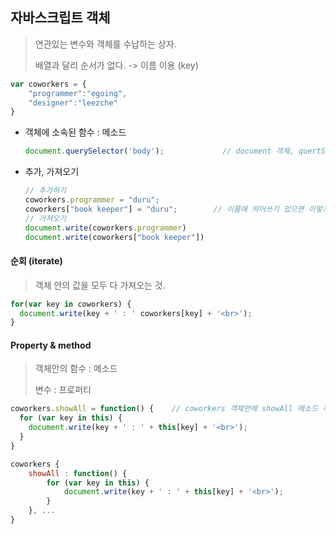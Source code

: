 ## 자바스크립트 객체

> 연관있는 변수와 객체를 수납하는 상자.
>
> 배열과 달리 순서가 없다. -> 이름 이용 (key)

```javascript
var coworkers = {
    "programmer":"egoing",
    "designer":"leezche"
}
```



* 객체에 소속된 함수 : 메소드

    ```javascript
    document.querySelector('body');				// document 객체, quertSelector 메소드
    ```



* 추가, 가져오기

  ```javascript
  // 추가하기
  coworkers.programmer = "duru";
  coworkers["book keeper"] = "duru";		// 이름에 띄어쓰기 있으면 이렇게 해야된다.
  // 가져오기
  document.write(coworkers.programmer)
  document.write(coworkers["book keeper"])
  ```

  

#### 순회 (iterate)

> 객체 안의 값을 모두 다 가져오는 것.

```javascript
for(var key in coworkers) {
  document.write(key + ' : ' coworkers[key] + '<br>');
}
```



#### Property & method

> 객체안의 함수 : 메소드
>
> 변수 : 프로퍼티

```javascript
coworkers.showAll = function() {	// coworkers 객체안에 showAll 메소드 추가
  for (var key in this) {
    document.write(key + ' : ' + this[key] + '<br>');
  }
}

coworkers {
	showAll : function() {	
  		for (var key in this) {
    		document.write(key + ' : ' + this[key] + '<br>');
  		}
	}, ...
}
```

